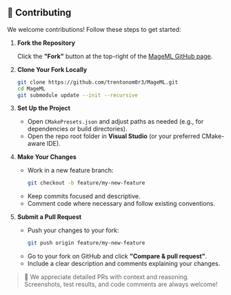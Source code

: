 ## 🤝 Contributing

We welcome contributions! Follow these steps to get started:

1. **Fork the Repository**

   Click the **"Fork"** button at the top-right of the [MageML GitHub page](https://github.com/trentonom0r3/MageML).

2. **Clone Your Fork Locally**

   ```bash
   git clone https://github.com/trentonom0r3/MageML.git
   cd MageML
   git submodule update --init --recursive
   ```

3. **Set Up the Project**

   - Open `CMakePresets.json` and adjust paths as needed (e.g., for dependencies or build directories).  
   - Open the repo root folder in **Visual Studio** (or your preferred CMake-aware IDE).

4. **Make Your Changes**

   - Work in a new feature branch:  
     ```bash
     git checkout -b feature/my-new-feature
     ```
   - Keep commits focused and descriptive.
   - Comment code where necessary and follow existing conventions.

5. **Submit a Pull Request**

   - Push your changes to your fork:  
     ```bash
     git push origin feature/my-new-feature
     ```
   - Go to your fork on GitHub and click **"Compare & pull request"**.
   - Include a clear description and comments explaining your changes.

> 📝 We appreciate detailed PRs with context and reasoning. Screenshots, test results, and code comments are always welcome!

